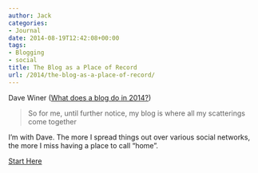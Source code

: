 ```yaml
---
author: Jack
categories:
- Journal
date: 2014-08-19T12:42:08+00:00
tags:
- Blogging
- social
title: The Blog as a Place of Record
url: /2014/the-blog-as-a-place-of-record/
---
```


<div>
</div>

Dave Winer (<a href="http://scripting.com/2014/08/15/whatDoesABlogDoIn2014.html" title="" target="_blank">What does a blog do in 2014?</a>)

> So for me, until further notice, my blog is where all my scatterings come together

I’m with Dave. The more I spread things out over various social networks, the more I miss having a place to call “home”.

<a href="http://baty.net/" title="" target="_blank">Start Here</a>